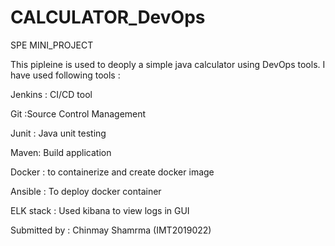 # CALCULATOR_DevOps
SPE MINI_PROJECT

This pipleine is used to deoply a simple java calculator using DevOps tools. I have used following tools :

Jenkins : CI/CD tool

Git :Source Control Management

Junit : Java unit testing

Maven: Build application

Docker : to containerize and create docker image

Ansible : To deploy docker container

ELK stack : Used kibana to view logs in GUI

Submitted by : Chinmay Shamrma (IMT2019022)

